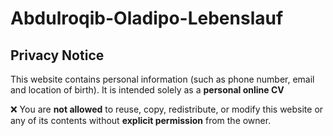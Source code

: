 # Abdulroqib-Oladipo-Lebenslauf
## Privacy Notice
This website contains personal information (such as phone number, email and location of birth). It is intended solely as a 
**personal online CV**

❌ You are **not allowed** to reuse, copy, redistribute, or modify this website or any of its contents without **explicit permission** from the owner.
